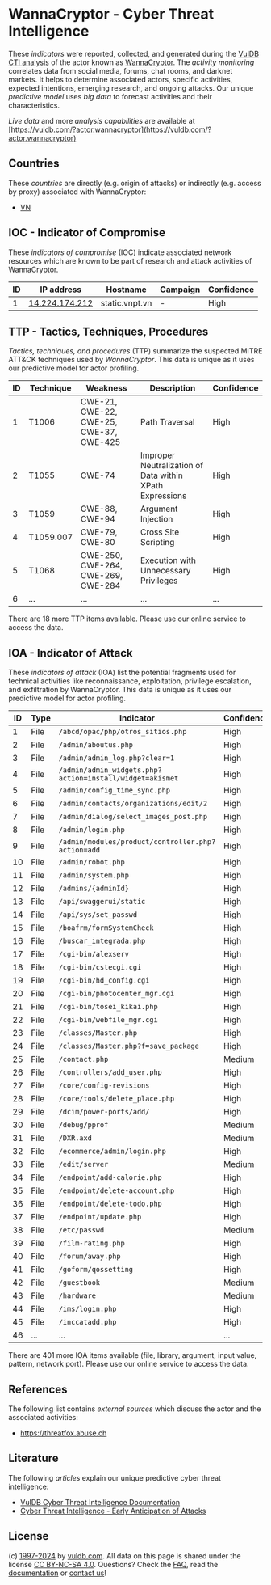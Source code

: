 # WannaCryptor - Cyber Threat Intelligence

These _indicators_ were reported, collected, and generated during the [VulDB CTI analysis](https://vuldb.com/?kb.cti) of the actor known as [WannaCryptor](https://vuldb.com/?actor.wannacryptor). The _activity monitoring_ correlates data from social media, forums, chat rooms, and darknet markets. It helps to determine associated actors, specific activities, expected intentions, emerging research, and ongoing attacks. Our unique _predictive model_ uses _big data_ to forecast activities and their characteristics.

_Live data_ and more _analysis capabilities_ are available at [https://vuldb.com/?actor.wannacryptor](https://vuldb.com/?actor.wannacryptor)

## Countries

These _countries_ are directly (e.g. origin of attacks) or indirectly (e.g. access by proxy) associated with WannaCryptor:

* [VN](https://vuldb.com/?country.vn)

## IOC - Indicator of Compromise

These _indicators of compromise_ (IOC) indicate associated network resources which are known to be part of research and attack activities of WannaCryptor.

ID | IP address | Hostname | Campaign | Confidence
-- | ---------- | -------- | -------- | ----------
1 | [14.224.174.212](https://vuldb.com/?ip.14.224.174.212) | static.vnpt.vn | - | High

## TTP - Tactics, Techniques, Procedures

_Tactics, techniques, and procedures_ (TTP) summarize the suspected MITRE ATT&CK techniques used by _WannaCryptor_. This data is unique as it uses our predictive model for actor profiling.

ID | Technique | Weakness | Description | Confidence
-- | --------- | -------- | ----------- | ----------
1 | T1006 | CWE-21, CWE-22, CWE-25, CWE-37, CWE-425 | Path Traversal | High
2 | T1055 | CWE-74 | Improper Neutralization of Data within XPath Expressions | High
3 | T1059 | CWE-88, CWE-94 | Argument Injection | High
4 | T1059.007 | CWE-79, CWE-80 | Cross Site Scripting | High
5 | T1068 | CWE-250, CWE-264, CWE-269, CWE-284 | Execution with Unnecessary Privileges | High
6 | ... | ... | ... | ...

There are 18 more TTP items available. Please use our online service to access the data.

## IOA - Indicator of Attack

These _indicators of attack_ (IOA) list the potential fragments used for technical activities like reconnaissance, exploitation, privilege escalation, and exfiltration by WannaCryptor. This data is unique as it uses our predictive model for actor profiling.

ID | Type | Indicator | Confidence
-- | ---- | --------- | ----------
1 | File | `/abcd/opac/php/otros_sitios.php` | High
2 | File | `/admin/aboutus.php` | High
3 | File | `/admin/admin_log.php?clear=1` | High
4 | File | `/admin/admin_widgets.php?action=install/widget=akismet` | High
5 | File | `/admin/config_time_sync.php` | High
6 | File | `/admin/contacts/organizations/edit/2` | High
7 | File | `/admin/dialog/select_images_post.php` | High
8 | File | `/admin/login.php` | High
9 | File | `/admin/modules/product/controller.php?action=add` | High
10 | File | `/admin/robot.php` | High
11 | File | `/admin/system.php` | High
12 | File | `/admins/{adminId}` | High
13 | File | `/api/swaggerui/static` | High
14 | File | `/api/sys/set_passwd` | High
15 | File | `/boafrm/formSystemCheck` | High
16 | File | `/buscar_integrada.php` | High
17 | File | `/cgi-bin/alexserv` | High
18 | File | `/cgi-bin/cstecgi.cgi` | High
19 | File | `/cgi-bin/hd_config.cgi` | High
20 | File | `/cgi-bin/photocenter_mgr.cgi` | High
21 | File | `/cgi-bin/tosei_kikai.php` | High
22 | File | `/cgi-bin/webfile_mgr.cgi` | High
23 | File | `/classes/Master.php` | High
24 | File | `/classes/Master.php?f=save_package` | High
25 | File | `/contact.php` | Medium
26 | File | `/controllers/add_user.php` | High
27 | File | `/core/config-revisions` | High
28 | File | `/core/tools/delete_place.php` | High
29 | File | `/dcim/power-ports/add/` | High
30 | File | `/debug/pprof` | Medium
31 | File | `/DXR.axd` | Medium
32 | File | `/ecommerce/admin/login.php` | High
33 | File | `/edit/server` | Medium
34 | File | `/endpoint/add-calorie.php` | High
35 | File | `/endpoint/delete-account.php` | High
36 | File | `/endpoint/delete-todo.php` | High
37 | File | `/endpoint/update.php` | High
38 | File | `/etc/passwd` | Medium
39 | File | `/film-rating.php` | High
40 | File | `/forum/away.php` | High
41 | File | `/goform/qossetting` | High
42 | File | `/guestbook` | Medium
43 | File | `/hardware` | Medium
44 | File | `/ims/login.php` | High
45 | File | `/inccatadd.php` | High
46 | ... | ... | ...

There are 401 more IOA items available (file, library, argument, input value, pattern, network port). Please use our online service to access the data.

## References

The following list contains _external sources_ which discuss the actor and the associated activities:

* https://threatfox.abuse.ch

## Literature

The following _articles_ explain our unique predictive cyber threat intelligence:

* [VulDB Cyber Threat Intelligence Documentation](https://vuldb.com/?kb.cti)
* [Cyber Threat Intelligence - Early Anticipation of Attacks](https://www.scip.ch/en/?labs.20201022)

## License

(c) [1997-2024](https://vuldb.com/?kb.changelog) by [vuldb.com](https://vuldb.com/?kb.about). All data on this page is shared under the license [CC BY-NC-SA 4.0](https://creativecommons.org/licenses/by-nc-sa/4.0/). Questions? Check the [FAQ](https://vuldb.com/?kb.faq), read the [documentation](https://vuldb.com/?kb) or [contact us](https://vuldb.com/?contact)!
